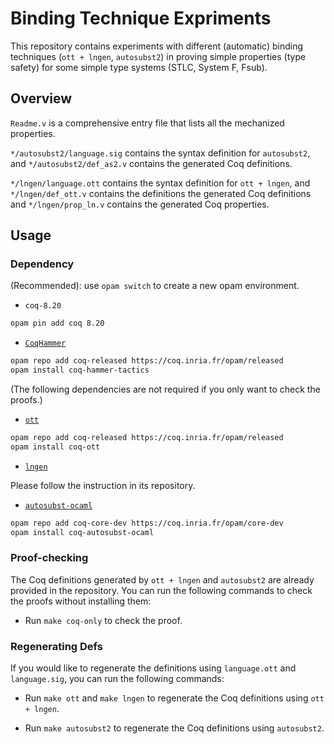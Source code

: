 # Binding Technique Expriments

This repository contains experiments with different (automatic) binding techniques (`ott + lngen`, `autosubst2`) in proving simple properties (type safety) for some simple type systems (STLC, System F, Fsub).

## Overview

`Readme.v` is a comprehensive entry file that lists all the mechanized properties.

`*/autosubst2/language.sig` contains the syntax definition for `autosubst2`, and `*/autosubst2/def_as2.v` contains the generated Coq definitions.

`*/lngen/language.ott` contains the syntax definition for `ott + lngen`, and `*/lngen/def_ott.v` contains the definitions the generated Coq definitions and `*/lngen/prop_ln.v` contains the generated Coq properties.

## Usage

### Dependency

(Recommended): use `opam switch` to create a new opam environment.

- `coq-8.20`

```bash
opam pin add coq 8.20
```

- [`CoqHammer`](https://github.com/lukaszcz/coqhammer)

```bash
opam repo add coq-released https://coq.inria.fr/opam/released
opam install coq-hammer-tactics
```

(The following dependencies are not required if you only want to check the proofs.)

- [`ott`](https://github.com/ott-lang/ott)

```bash
opam repo add coq-released https://coq.inria.fr/opam/released
opam install coq-ott
```

- [`lngen`](https://github.com/plclub/lngen)

Please follow the instruction in its repository.

- [`autosubst-ocaml`](https://github.com/uds-psl/autosubst-ocaml)

```bash
opam repo add coq-core-dev https://coq.inria.fr/opam/core-dev
opam install coq-autosubst-ocaml
```

### Proof-checking

The Coq definitions generated by `ott + lngen` and `autosubst2` are already provided in the repository. You can run the following commands to check the proofs without installing them:

- Run `make coq-only` to check the proof.

### Regenerating Defs

If you would like to regenerate the definitions using `language.ott` and `language.sig`, you can run the following commands:

- Run `make ott` and `make lngen` to regenerate the Coq definitions using `ott + lngen`.

- Run `make autosubst2` to regenerate the Coq definitions using `autosubst2`.